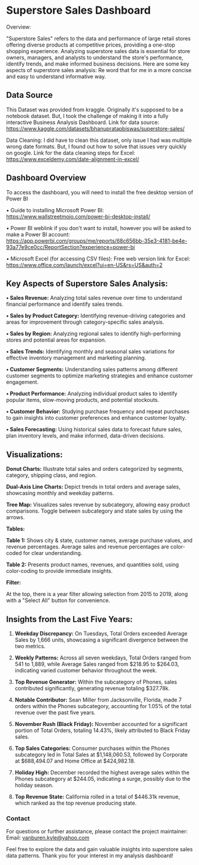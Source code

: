 # **Superstore Sales Dashboard**

Overview:

"Superstore Sales" refers to the data and performance of large retail stores offering diverse products at competitive prices, providing a one-stop shopping experience. Analyzing superstore sales data is essential for store owners, managers, and analysts to understand the store's performance, identify trends, and make informed business decisions. Here are some key aspects of superstore sales analysis: Re word that for me in a more concise and easy to understand informative way.

## **Data Source**

This Dataset was provided from kraggle. Originally it's supposed to be a notebook dataset. But, I took the challenge of making it into a fully interactive Business Analysis Dashboard. Link for data source: https://www.kaggle.com/datasets/bhanupratapbiswas/superstore-sales/  

Data Cleaning: I did have to clean this dataset, only issue I had was multiple wrong date formats. But, I found out how to solve that issues very quickly on google. Link for the data cleaning steps for Excel: https://www.exceldemy.com/date-alignment-in-excel/

## **Dashboard Overview**
To access the dashboard, you will need to install the free desktop version of Power BI

• Guide to installing Microsoft Power BI: https://www.wallstreetmojo.com/power-bi-desktop-install/

• Power BI weblink if you don't want to install, however you will be asked to make a Power BI account: https://app.powerbi.com/groups/me/reports/68c656bb-35e3-4181-be4e-93a77e9ce0cc/ReportSection?experience=power-bi

• Microsoft Excel (for accessing CSV files): Free web version link for Excel: https://www.office.com/launch/excel?ui=en-US&rs=US&auth=2

## **Key Aspects of Superstore Sales Analysis:**
**• Sales Revenue:** Analyzing total sales revenue over time to understand financial performance and identify sales trends.

**• Sales by Product Category:**
Identifying revenue-driving categories and areas for improvement through category-specific sales analysis.

**• Sales by Region:**
Analyzing regional sales to identify high-performing stores and potential areas for expansion.

**• Sales Trends:**
Identifying monthly and seasonal sales variations for effective inventory management and marketing planning.

**• Customer Segments:**
Understanding sales patterns among different customer segments to optimize marketing strategies and enhance customer engagement.

**• Product Performance:**
Analyzing individual product sales to identify popular items, slow-moving products, and potential stockouts.

**• Customer Behavior:**
Studying purchase frequency and repeat purchases to gain insights into customer preferences and enhance customer loyalty.

**• Sales Forecasting:**
Using historical sales data to forecast future sales, plan inventory levels, and make informed, data-driven decisions.

## **Visualizations:**

**Donut Charts:** Illustrate total sales and orders categorized by segments, category, shipping class, and region.

**Dual-Axis Line Charts:** Depict trends in total orders and average sales, showcasing monthly and weekday patterns.

**Tree Map:** Visualizes sales revenue by subcategory, allowing easy product comparisons. Toggle between subcategory and state sales by using the arrows.

**Tables:**

**Table 1:** Shows city & state, customer names, average purchase values, and revenue percentages. Average sales and revenue percentages are color-coded for clear understanding.

**Table 2:** Presents product names, revenues, and quantities sold, using color-coding to provide immediate insights.

**Filter:**

At the top, there is a year filter allowing selection from 2015 to 2019, along with a "Select All" button for convenience.

## **Insights from the Last Five Years:**

1. **Weekday Discrepancy:**
   On Tuesdays, Total Orders exceeded Average Sales by 1,666 units, showcasing a significant divergence between the two metrics.

2. **Weekly Patterns:**
   Across all seven weekdays, Total Orders ranged from 541 to 1,889, while Average Sales ranged from $218.95 to $264.03, indicating varied customer behavior throughout the week.

3. **Top Revenue Generator:**
   Within the subcategory of Phones, sales contributed significantly, generating revenue totaling $327.78k.

4. **Notable Contributor:**
   Sean Miller from Jacksonville, Florida, made 7 orders within the Phones subcategory, accounting for 1.05% of the total revenue over the past five years.

5. **November Rush (Black Friday):**
   November accounted for a significant portion of Total Orders, totaling 14.43%, likely attributed to Black Friday sales.

6. **Top Sales Categories:**
   Consumer purchases within the Phones subcategory led in Total Sales at $1,148,060.53, followed by Corporate at $688,494.07 and Home Office at $424,982.18.

7. **Holiday High:**
   December recorded the highest average sales within the Phones subcategory at $244.05, indicating a surge, possibly due to the holiday season.

8. **Top Revenue State:**
   California rolled in a total of $446.31k revenue, which ranked as the top revenue producing state.

### Contact ###

For questions or further assistance, please contact the project maintainer:
Email: vanburen.kyle@yahoo.com

Feel free to explore the data and gain valuable insights into superstore sales data patterns. Thank you for your interest in my analysis dashboard!
